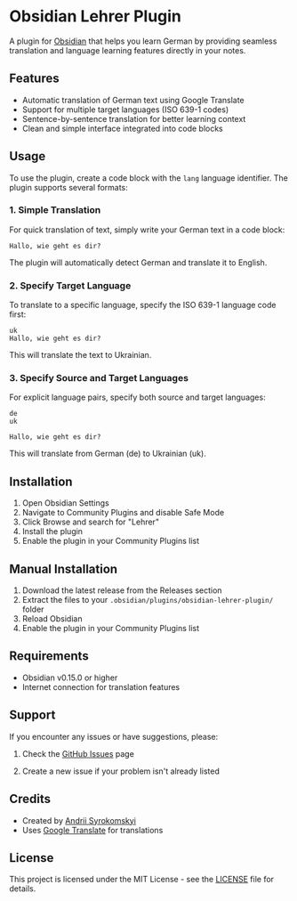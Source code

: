 # Obsidian Lehrer Plugin

A plugin for [Obsidian](https://obsidian.md) that helps you learn German by providing seamless translation and language learning features directly in your notes.

## Features

-   Automatic translation of German text using Google Translate
-   Support for multiple target languages (ISO 639-1 codes)
-   Sentence-by-sentence translation for better learning context
-   Clean and simple interface integrated into code blocks

## Usage

To use the plugin, create a code block with the `lang` language identifier. The plugin supports several formats:

### 1. Simple Translation

For quick translation of text, simply write your German text in a code block:

```lang
Hallo, wie geht es dir?
```

The plugin will automatically detect German and translate it to English.

### 2. Specify Target Language

To translate to a specific language, specify the ISO 639-1 language code first:

```lang
uk
Hallo, wie geht es dir?
```

This will translate the text to Ukrainian.

### 3. Specify Source and Target Languages

For explicit language pairs, specify both source and target languages:

```lang
de
uk

Hallo, wie geht es dir?
```

This will translate from German (de) to Ukrainian (uk).

## Installation

1. Open Obsidian Settings
2. Navigate to Community Plugins and disable Safe Mode
3. Click Browse and search for "Lehrer"
4. Install the plugin
5. Enable the plugin in your Community Plugins list

## Manual Installation

1. Download the latest release from the Releases section
2. Extract the files to your `.obsidian/plugins/obsidian-lehrer-plugin/` folder
3. Reload Obsidian
4. Enable the plugin in your Community Plugins list

## Requirements

-   Obsidian v0.15.0 or higher
-   Internet connection for translation features

## Support

If you encounter any issues or have suggestions, please:

1. Check the [GitHub Issues](https://github.com/yourusername/obsidian-lehrer-plugin/issues) page

2. Create a new issue if your problem isn't already listed

## Credits

-   Created by [Andrii Syrokomskyi](https://syrokomskyi.com)
-   Uses [Google Translate](https://translate.google.com/) for translations

## License

This project is licensed under the MIT License - see the [LICENSE](LICENSE) file for details.

